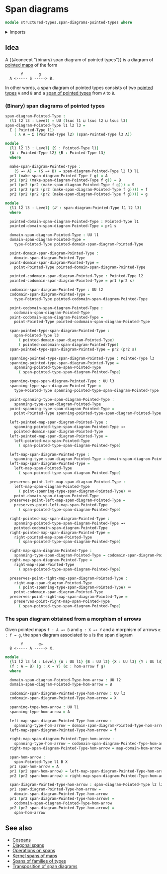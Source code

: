 # Span diagrams

```agda
module structured-types.span-diagrams-pointed-types where
```

<details><summary>Imports</summary>

```agda
open import foundation.dependent-pair-types
open import foundation.identity-types
open import foundation.morphisms-arrows
open import foundation.universe-levels

open import structured-types.pointed-maps
open import structured-types.pointed-types
open import structured-types.spans-pointed-types
```

</details>

## Idea

A {{#concept "(binary) span diagram of pointed types"}} is a diagram of
[pointed maps](structured-types.pointed-maps.md) of the form

```text
       f       g
  A <----- S -----> B.
```

In other words, a span diagram of pointed types consists of two
[pointed types](structured-types.pointed-types.md) `A` and `B` and a
[span of pointed types](structured-types.spans-pointed-types.md) from `A` to
`B`.

### (Binary) span diagrams of pointed types

```agda
span-diagram-Pointed-Type :
  (l1 l2 l3 : Level) → UU (lsuc l1 ⊔ lsuc l2 ⊔ lsuc l3)
span-diagram-Pointed-Type l1 l2 l3 =
  Σ ( Pointed-Type l1)
    ( λ A → Σ (Pointed-Type l2) (span-Pointed-Type l3 A))

module _
  {l1 l2 l3 : Level} {S : Pointed-Type l1}
  {A : Pointed-Type l2} {B : Pointed-Type l3}
  where

  make-span-diagram-Pointed-Type :
    (S →∗ A) → (S →∗ B) → span-diagram-Pointed-Type l2 l3 l1
  pr1 (make-span-diagram-Pointed-Type f g) = A
  pr1 (pr2 (make-span-diagram-Pointed-Type f g)) = B
  pr1 (pr2 (pr2 (make-span-diagram-Pointed-Type f g))) = S
  pr1 (pr2 (pr2 (pr2 (make-span-diagram-Pointed-Type f g)))) = f
  pr2 (pr2 (pr2 (pr2 (make-span-diagram-Pointed-Type f g)))) = g

module _
  {l1 l2 l3 : Level} (𝒮 : span-diagram-Pointed-Type l1 l2 l3)
  where

  pointed-domain-span-diagram-Pointed-Type : Pointed-Type l1
  pointed-domain-span-diagram-Pointed-Type = pr1 s

  domain-span-diagram-Pointed-Type : UU l1
  domain-span-diagram-Pointed-Type =
    type-Pointed-Type pointed-domain-span-diagram-Pointed-Type

  point-domain-span-diagram-Pointed-Type :
    domain-span-diagram-Pointed-Type
  point-domain-span-diagram-Pointed-Type =
    point-Pointed-Type pointed-domain-span-diagram-Pointed-Type

  pointed-codomain-span-diagram-Pointed-Type : Pointed-Type l2
  pointed-codomain-span-diagram-Pointed-Type = pr1 (pr2 s)

  codomain-span-diagram-Pointed-Type : UU l2
  codomain-span-diagram-Pointed-Type =
    type-Pointed-Type pointed-codomain-span-diagram-Pointed-Type

  point-codomain-span-diagram-Pointed-Type :
    codomain-span-diagram-Pointed-Type
  point-codomain-span-diagram-Pointed-Type =
    point-Pointed-Type pointed-codomain-span-diagram-Pointed-Type

  span-pointed-type-span-diagram-Pointed-Type :
    span-Pointed-Type l3
      ( pointed-domain-span-diagram-Pointed-Type)
      ( pointed-codomain-span-diagram-Pointed-Type)
  span-pointed-type-span-diagram-Pointed-Type = pr2 (pr2 s)

  spanning-pointed-type-span-diagram-Pointed-Type : Pointed-Type l3
  spanning-pointed-type-span-diagram-Pointed-Type =
    spanning-pointed-type-span-Pointed-Type
      ( span-pointed-type-span-diagram-Pointed-Type)

  spanning-type-span-diagram-Pointed-Type : UU l3
  spanning-type-span-diagram-Pointed-Type =
    type-Pointed-Type spanning-pointed-type-span-diagram-Pointed-Type

  point-spanning-type-span-diagram-Pointed-Type :
    spanning-type-span-diagram-Pointed-Type
  point-spanning-type-span-diagram-Pointed-Type =
    point-Pointed-Type spanning-pointed-type-span-diagram-Pointed-Type

  left-pointed-map-span-diagram-Pointed-Type :
    spanning-pointed-type-span-diagram-Pointed-Type →∗
    pointed-domain-span-diagram-Pointed-Type
  left-pointed-map-span-diagram-Pointed-Type =
    left-pointed-map-span-Pointed-Type
      ( span-pointed-type-span-diagram-Pointed-Type)

  left-map-span-diagram-Pointed-Type :
    spanning-type-span-diagram-Pointed-Type → domain-span-diagram-Pointed-Type
  left-map-span-diagram-Pointed-Type =
    left-map-span-Pointed-Type
      ( span-pointed-type-span-diagram-Pointed-Type)

  preserves-point-left-map-span-diagram-Pointed-Type :
    left-map-span-diagram-Pointed-Type
      ( point-spanning-type-span-diagram-Pointed-Type) ＝
    point-domain-span-diagram-Pointed-Type
  preserves-point-left-map-span-diagram-Pointed-Type =
    preserves-point-left-map-span-Pointed-Type
      ( span-pointed-type-span-diagram-Pointed-Type)

  right-pointed-map-span-diagram-Pointed-Type :
    spanning-pointed-type-span-diagram-Pointed-Type →∗
    pointed-codomain-span-diagram-Pointed-Type
  right-pointed-map-span-diagram-Pointed-Type =
    right-pointed-map-span-Pointed-Type
      ( span-pointed-type-span-diagram-Pointed-Type)

  right-map-span-diagram-Pointed-Type :
    spanning-type-span-diagram-Pointed-Type → codomain-span-diagram-Pointed-Type
  right-map-span-diagram-Pointed-Type =
    right-map-span-Pointed-Type
      ( span-pointed-type-span-diagram-Pointed-Type)

  preserves-point-right-map-span-diagram-Pointed-Type :
    right-map-span-diagram-Pointed-Type
      ( point-spanning-type-span-diagram-Pointed-Type) ＝
    point-codomain-span-diagram-Pointed-Type
  preserves-point-right-map-span-diagram-Pointed-Type =
    preserves-point-right-map-span-Pointed-Type
      ( span-pointed-type-span-diagram-Pointed-Type)
```

### The span diagram obtained from a morphism of arrows

Given pointed maps `f : A →∗ B` and `g : X →∗ Y` and a morphism of arrows
`α : f → g`, the span diagram associated to `α` is the span diagram

```text
       f       α₀
  B <----- A -----> X.
```

```agda
module _
  {l1 l2 l3 l4 : Level} {A : UU l1} {B : UU l2} {X : UU l3} {Y : UU l4}
  (f : A → B) (g : X → Y) (α : hom-arrow f g)
  where

  domain-span-diagram-Pointed-Type-hom-arrow : UU l2
  domain-span-diagram-Pointed-Type-hom-arrow = B

  codomain-span-diagram-Pointed-Type-hom-arrow : UU l3
  codomain-span-diagram-Pointed-Type-hom-arrow = X

  spanning-type-hom-arrow : UU l1
  spanning-type-hom-arrow = A

  left-map-span-diagram-Pointed-Type-hom-arrow :
    spanning-type-hom-arrow → domain-span-diagram-Pointed-Type-hom-arrow
  left-map-span-diagram-Pointed-Type-hom-arrow = f

  right-map-span-diagram-Pointed-Type-hom-arrow :
    spanning-type-hom-arrow → codomain-span-diagram-Pointed-Type-hom-arrow
  right-map-span-diagram-Pointed-Type-hom-arrow = map-domain-hom-arrow f g α

  span-hom-arrow :
    span-Pointed-Type l1 B X
  pr1 span-hom-arrow = A
  pr1 (pr2 span-hom-arrow) = left-map-span-diagram-Pointed-Type-hom-arrow
  pr2 (pr2 span-hom-arrow) = right-map-span-diagram-Pointed-Type-hom-arrow

  span-diagram-Pointed-Type-hom-arrow : span-diagram-Pointed-Type l2 l3 l1
  pr1 span-diagram-Pointed-Type-hom-arrow =
    domain-span-diagram-Pointed-Type-hom-arrow
  pr1 (pr2 span-diagram-Pointed-Type-hom-arrow) =
    codomain-span-diagram-Pointed-Type-hom-arrow
  pr2 (pr2 span-diagram-Pointed-Type-hom-arrow) =
    span-hom-arrow
```

## See also

- [Cospans](foundation.cospans.md)
- [Diagonal spans](foundation.diagonal-spans.md)
- [Operations on spans](foundation.operations-spans.md)
- [Kernel spans of maps](foundation.kernel-spans-of-maps.md)
- [Spans of families of types](foundation.spans-families-of-types.md)
- [Transposition of span diagrams](foundation.transposition-span-diagram-Pointed-Types.md)
